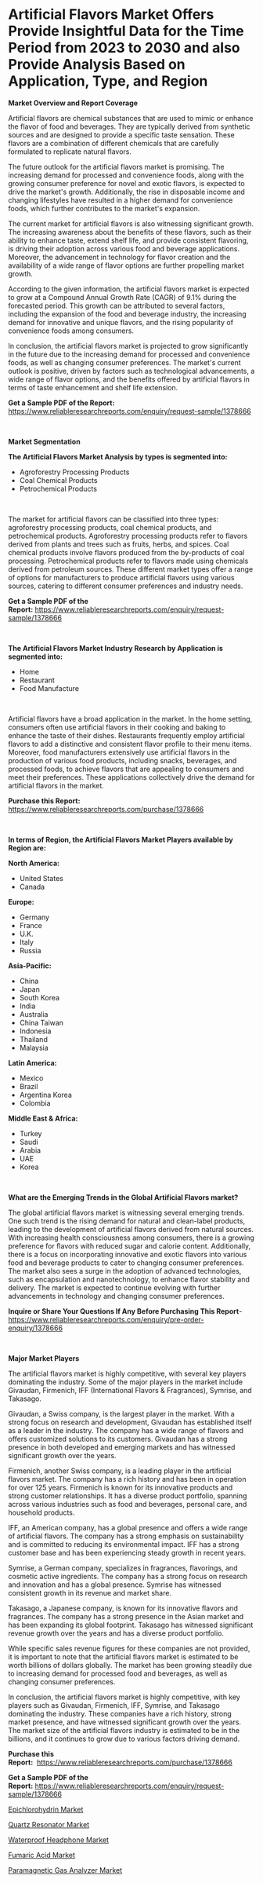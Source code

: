 <p><h1>Artificial Flavors Market Offers Provide Insightful Data for the Time Period from 2023 to 2030 and also Provide Analysis Based on Application, Type, and Region</h1></p><p><strong>Market Overview and Report Coverage</strong></p>
<p><p>Artificial flavors are chemical substances that are used to mimic or enhance the flavor of food and beverages. They are typically derived from synthetic sources and are designed to provide a specific taste sensation. These flavors are a combination of different chemicals that are carefully formulated to replicate natural flavors.</p><p>The future outlook for the artificial flavors market is promising. The increasing demand for processed and convenience foods, along with the growing consumer preference for novel and exotic flavors, is expected to drive the market's growth. Additionally, the rise in disposable income and changing lifestyles have resulted in a higher demand for convenience foods, which further contributes to the market's expansion.</p><p>The current market for artificial flavors is also witnessing significant growth. The increasing awareness about the benefits of these flavors, such as their ability to enhance taste, extend shelf life, and provide consistent flavoring, is driving their adoption across various food and beverage applications. Moreover, the advancement in technology for flavor creation and the availability of a wide range of flavor options are further propelling market growth.</p><p>According to the given information, the artificial flavors market is expected to grow at a Compound Annual Growth Rate (CAGR) of 9.1% during the forecasted period. This growth can be attributed to several factors, including the expansion of the food and beverage industry, the increasing demand for innovative and unique flavors, and the rising popularity of convenience foods among consumers.</p><p>In conclusion, the artificial flavors market is projected to grow significantly in the future due to the increasing demand for processed and convenience foods, as well as changing consumer preferences. The market's current outlook is positive, driven by factors such as technological advancements, a wide range of flavor options, and the benefits offered by artificial flavors in terms of taste enhancement and shelf life extension.</p></p>
<p><strong>Get a Sample PDF of the Report:</strong> <a href="https://www.reliableresearchreports.com/enquiry/request-sample/1378666">https://www.reliableresearchreports.com/enquiry/request-sample/1378666</a></p>
<p>&nbsp;</p>
<p><strong>Market Segmentation</strong></p>
<p><strong>The Artificial Flavors Market Analysis by types is segmented into:</strong></p>
<p><ul><li>Agroforestry Processing Products</li><li>Coal Chemical Products</li><li>Petrochemical Products</li></ul></p>
<p>&nbsp;</p>
<p><p>The market for artificial flavors can be classified into three types: agroforestry processing products, coal chemical products, and petrochemical products. Agroforestry processing products refer to flavors derived from plants and trees such as fruits, herbs, and spices. Coal chemical products involve flavors produced from the by-products of coal processing. Petrochemical products refer to flavors made using chemicals derived from petroleum sources. These different market types offer a range of options for manufacturers to produce artificial flavors using various sources, catering to different consumer preferences and industry needs.</p></p>
<p><strong>Get a Sample PDF of the Report:</strong>&nbsp;<a href="https://www.reliableresearchreports.com/enquiry/request-sample/1378666">https://www.reliableresearchreports.com/enquiry/request-sample/1378666</a></p>
<p>&nbsp;</p>
<p><strong>The Artificial Flavors Market Industry Research by Application is segmented into:</strong></p>
<p><ul><li>Home</li><li>Restaurant</li><li>Food Manufacture</li></ul></p>
<p>&nbsp;</p>
<p><p>Artificial flavors have a broad application in the market. In the home setting, consumers often use artificial flavors in their cooking and baking to enhance the taste of their dishes. Restaurants frequently employ artificial flavors to add a distinctive and consistent flavor profile to their menu items. Moreover, food manufacturers extensively use artificial flavors in the production of various food products, including snacks, beverages, and processed foods, to achieve flavors that are appealing to consumers and meet their preferences. These applications collectively drive the demand for artificial flavors in the market.</p></p>
<p><strong>Purchase this Report:</strong>&nbsp; <a href="https://www.reliableresearchreports.com/purchase/1378666">https://www.reliableresearchreports.com/purchase/1378666</a></p>
<p>&nbsp;</p>
<p><strong>In terms of Region, the Artificial Flavors Market Players available by Region are:</strong></p>
<p>
    <p> <strong> North America: </strong>
        <ul>
            <li>United States</li>
            <li>Canada</li>
        </ul>
        </p> 
    <p> <strong> Europe: </strong>
        <ul>
            <li>Germany</li>
            <li>France</li>
            <li>U.K.</li>
            <li>Italy</li>
            <li>Russia</li>
        </ul>
        </p> 
    <p> <strong> Asia-Pacific: </strong>
        <ul>
            <li>China</li>
            <li>Japan</li>
            <li>South Korea</li>
            <li>India</li>
            <li>Australia</li>
            <li>China Taiwan</li>
            <li>Indonesia</li>
            <li>Thailand</li>
            <li>Malaysia</li>
        </ul>
        </p> 
    <p> <strong> Latin America: </strong>
        <ul>
            <li>Mexico</li>
            <li>Brazil</li>
            <li>Argentina Korea</li>
            <li>Colombia</li>
        </ul>
        </p> 
    <p> <strong> Middle East & Africa: </strong>
        <ul>
            <li>Turkey</li>
            <li>Saudi</li>
            <li>Arabia</li>
            <li>UAE</li>
            <li>Korea</li>
        </ul>
    </p>
    </p>
<p>&nbsp;</p>
<p><strong>What are the Emerging Trends in the Global Artificial Flavors market?</strong></p>
<p><p>The global artificial flavors market is witnessing several emerging trends. One such trend is the rising demand for natural and clean-label products, leading to the development of artificial flavors derived from natural sources. With increasing health consciousness among consumers, there is a growing preference for flavors with reduced sugar and calorie content. Additionally, there is a focus on incorporating innovative and exotic flavors into various food and beverage products to cater to changing consumer preferences. The market also sees a surge in the adoption of advanced technologies, such as encapsulation and nanotechnology, to enhance flavor stability and delivery. The market is expected to continue evolving with further advancements in technology and changing consumer preferences.</p></p>
<p><strong>Inquire or Share Your Questions If Any Before Purchasing This Report</strong>- <a href="https://www.reliableresearchreports.com/enquiry/pre-order-enquiry/1378666">https://www.reliableresearchreports.com/enquiry/pre-order-enquiry/1378666</a></p>
<p>&nbsp;</p>
<p><strong>Major Market Players</strong></p>
<p><p>The artificial flavors market is highly competitive, with several key players dominating the industry. Some of the major players in the market include Givaudan, Firmenich, IFF (International Flavors & Fragrances), Symrise, and Takasago.</p><p>Givaudan, a Swiss company, is the largest player in the market. With a strong focus on research and development, Givaudan has established itself as a leader in the industry. The company has a wide range of flavors and offers customized solutions to its customers. Givaudan has a strong presence in both developed and emerging markets and has witnessed significant growth over the years.</p><p>Firmenich, another Swiss company, is a leading player in the artificial flavors market. The company has a rich history and has been in operation for over 125 years. Firmenich is known for its innovative products and strong customer relationships. It has a diverse product portfolio, spanning across various industries such as food and beverages, personal care, and household products.</p><p>IFF, an American company, has a global presence and offers a wide range of artificial flavors. The company has a strong emphasis on sustainability and is committed to reducing its environmental impact. IFF has a strong customer base and has been experiencing steady growth in recent years.</p><p>Symrise, a German company, specializes in fragrances, flavorings, and cosmetic active ingredients. The company has a strong focus on research and innovation and has a global presence. Symrise has witnessed consistent growth in its revenue and market share.</p><p>Takasago, a Japanese company, is known for its innovative flavors and fragrances. The company has a strong presence in the Asian market and has been expanding its global footprint. Takasago has witnessed significant revenue growth over the years and has a diverse product portfolio.</p><p>While specific sales revenue figures for these companies are not provided, it is important to note that the artificial flavors market is estimated to be worth billions of dollars globally. The market has been growing steadily due to increasing demand for processed food and beverages, as well as changing consumer preferences.</p><p>In conclusion, the artificial flavors market is highly competitive, with key players such as Givaudan, Firmenich, IFF, Symrise, and Takasago dominating the industry. These companies have a rich history, strong market presence, and have witnessed significant growth over the years. The market size of the artificial flavors industry is estimated to be in the billions, and it continues to grow due to various factors driving demand.</p></p>
<p><strong>Purchase this Report:</strong>&nbsp;&nbsp;<a href="https://www.reliableresearchreports.com/purchase/1378666">https://www.reliableresearchreports.com/purchase/1378666</a></p>
<p></p>
<p><strong>Get a Sample PDF of the Report:</strong>&nbsp;<a href="https://www.reliableresearchreports.com/enquiry/request-sample/1378666">https://www.reliableresearchreports.com/enquiry/request-sample/1378666</a></p>
<p><p><a href="https://github.com/PeterParrish5/Market-Research-Report-List-2/blob/main/epichlorohydrin-market.md">Epichlorohydrin Market</a></p><p><a href="https://medium.com/@mayrussel1912/quartz-resonator-market-analysis-its-cagr-market-segmentation-and-global-industry-overview-d648509c6b30">Quartz Resonator Market</a></p><p><a href="https://medium.com/@fredyconn/waterproof-headphone-market-analysis-and-sze-forecasted-for-period-from-2023-to-2030-48e43a423faf">Waterproof Headphone Market</a></p><p><a href="https://github.com/CliffMedina6/Market-Research-Report-List-2/blob/main/fumaric-acid-market.md">Fumaric Acid Market</a></p><p><a href="https://medium.com/@read.code.store/paramagnetic-gas-analyzer-market-size-cagr-trends-2024-2030-e8bdfb245598">Paramagnetic Gas Analyzer Market</a></p></p>